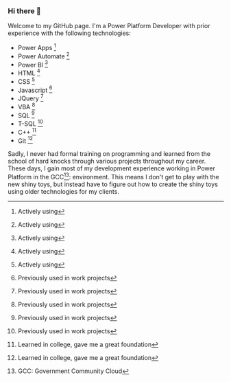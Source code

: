 ### Hi there 👋

Welcome to my GitHub page. I'm a Power Platform Developer with prior experience with the following technologies:

- Power Apps [^1]
- Power Automate [^1]
- Power BI [^1]
- HTML [^1]
- CSS [^1]
- Javascript [^2]
- JQuery [^2]
- VBA [^2]
- SQL [^2]
- T-SQL [^2]
- C++ [^3]
- Git [^3]

Sadly, I never had formal training on programming and learned from the school of hard knocks through various projects throughout my career. These days, I gain most of my development experience working in Power Platform in the GCC[^4]: environment. This means I don't get to play with the new shiny toys, but instead have to figure out how to create the shiny toys using older technologies for my clients.

[^1]: Actively using
[^2]: Previously used in work projects
[^3]: Learned in college, gave me a great foundation
[^4]: GCC: Government Community Cloud

<!--
**bwieland86/bwieland86** is a ✨ _special_ ✨ repository because its `README.md` (this file) appears on your GitHub profile.

Here are some ideas to get you started:

- 🔭 I’m currently working on ...
- 🌱 I’m currently learning ...
- 👯 I’m looking to collaborate on ...
- 🤔 I’m looking for help with ...
- 💬 Ask me about ...
- 📫 How to reach me: ...
- 😄 Pronouns: ...
- ⚡ Fun fact: ...
-->
